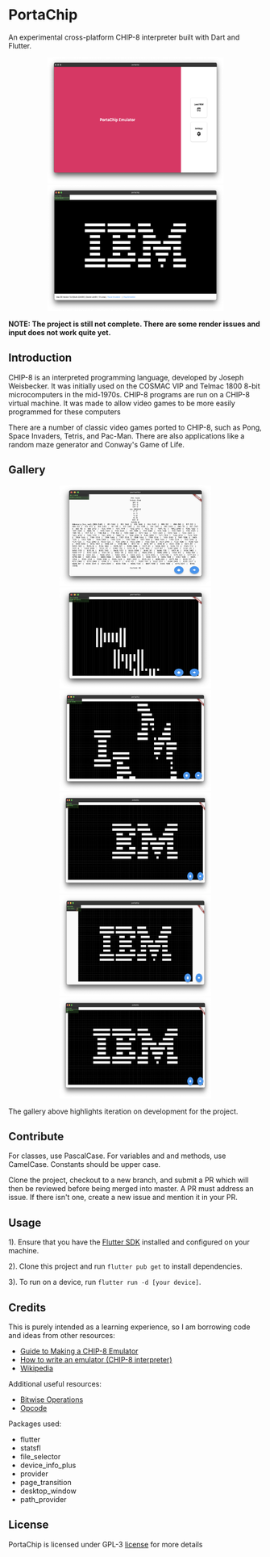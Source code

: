 
# PortaChip

An experimental cross-platform CHIP-8 interpreter built with Dart and Flutter. 

<p align="center">
  <img src="./assets/images/homescreen.png" width="350px" height="250px" alt=""></img>
  <img src="./assets/images/workingibm.png" width="350px" height="250px" alt=""></img>
</p>

**NOTE: The project is still not complete. There are some render issues and input does not work quite yet.**

## Introduction

CHIP-8 is an interpreted programming language, developed by Joseph Weisbecker. It was initially used on the COSMAC VIP and Telmac 1800 8-bit microcomputers in the mid-1970s. CHIP-8 programs are run on a CHIP-8 virtual machine. It was made to allow video games to be more easily programmed for these computers

There are a number of classic video games ported to CHIP-8, such as Pong, Space Invaders, Tetris, and Pac-Man. There are also applications like a random maze generator and Conway's Game of Life.

## Gallery

<p align="center">
  <img src="./assets/images/memorydebug.png" width="300px" height="200px" alt=""></img>
  <img src="./assets/images/renderside.png" width="300px" height="200px" alt=""></img>
  <img src="./assets/images/incorrectalign.png" width="300px" height="200px" alt=""></img>
  <img src="./assets/images/noi.png" width="300px" height="200px" alt=""></img>
  <img src="./assets/images/grids.png" width="300px" height="200px" alt=""></img>
  <img src="./assets/images/aspectratio.png" width="300px" height="200px" alt=""></img>
</p>

The gallery above highlights iteration on development for the project.

## Contribute

For classes, use PascalCase. For variables and and methods, use CamelCase. Constants should be upper case.

Clone the project, checkout to a new branch, and submit a PR which will then be reviewed before being merged into master. A PR must address an issue. If there isn't one, create a new issue and mention it in your PR.

## Usage

1). Ensure that you have the [Flutter SDK](https://flutter.dev) installed and configured on your machine.

2). Clone this project and run ```flutter pub get``` to install dependencies.

3). To run on a device, run ```flutter run -d [your device]```.

## Credits

This is purely intended as a learning experience, so I am borrowing code and ideas from 
other resources:

- [Guide to Making a CHIP-8 Emulator](https://tobiasvl.github.io/blog/write-a-chip-8-emulator/#fetchdecodeexecute-loop)
- [How to write an emulator (CHIP-8 interpreter)](https://multigesture.net/articles/how-to-write-an-emulator-chip-8-interpreter/)
- [Wikipedia](https://en.wikipedia.org/wiki/CHIP-8#Virtual_machine_description)

Additional useful resources:

- [Bitwise Operations](https://en.wikipedia.org/wiki/Bitwise_operation)
- [Opcode](https://en.wikipedia.org/wiki/Opcode)

Packages used:

- flutter
- statsfl
- file_selector
- device_info_plus
- provider
- page_transition
- desktop_window
- path_provider

## License
PortaChip is licensed under GPL-3 [license](https://github.com/msoham123/PortaChip/blob/master/LICENSE) for more details
